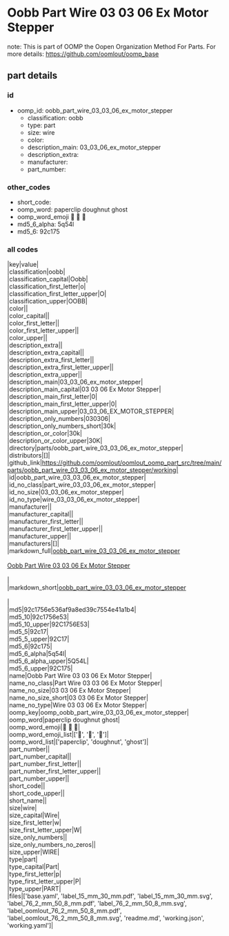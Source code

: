 # Oobb Part Wire 03 03 06 Ex Motor Stepper  

note: This is part of OOMP the Oopen Organization Method For Parts. For more details: https://github.com/oomlout/oomp_base

##  part details





### id
* oomp_id: oobb_part_wire_03_03_06_ex_motor_stepper
  * classification: oobb
  * type: part
  * size: wire
  * color: 
  * description_main: 03_03_06_ex_motor_stepper
  * description_extra: 
  * manufacturer: 
  * part_number: 

### other_codes
* short_code: 
* oomp_word: paperclip doughnut ghost
* oomp_word_emoji :paperclip: :doughnut: :ghost:
* md5_6_alpha: 5q54l
* md5_6: 92c175

### all codes 
|key|value|  
|classification|oobb|  
|classification_capital|Oobb|  
|classification_first_letter|o|  
|classification_first_letter_upper|O|  
|classification_upper|OOBB|  
|color||  
|color_capital||  
|color_first_letter||  
|color_first_letter_upper||  
|color_upper||  
|description_extra||  
|description_extra_capital||  
|description_extra_first_letter||  
|description_extra_first_letter_upper||  
|description_extra_upper||  
|description_main|03_03_06_ex_motor_stepper|  
|description_main_capital|03 03 06 Ex Motor Stepper|  
|description_main_first_letter|0|  
|description_main_first_letter_upper|0|  
|description_main_upper|03_03_06_EX_MOTOR_STEPPER|  
|description_only_numbers|030306|  
|description_only_numbers_short|30k|  
|description_or_color|30k|  
|description_or_color_upper|30K|  
|directory|parts/oobb_part_wire_03_03_06_ex_motor_stepper|  
|distributors|[]|  
|github_link|https://github.com/oomlout/oomlout_oomp_part_src/tree/main/parts/oobb_part_wire_03_03_06_ex_motor_stepper/working|  
|id|oobb_part_wire_03_03_06_ex_motor_stepper|  
|id_no_class|part_wire_03_03_06_ex_motor_stepper|  
|id_no_size|03_03_06_ex_motor_stepper|  
|id_no_type|wire_03_03_06_ex_motor_stepper|  
|manufacturer||  
|manufacturer_capital||  
|manufacturer_first_letter||  
|manufacturer_first_letter_upper||  
|manufacturer_upper||  
|manufacturers|[]|  
|markdown_full|[oobb_part_wire_03_03_06_ex_motor_stepper](https://github.com/oomlout/oomlout_oomp_part_src/tree/main/parts/oobb_part_wire_03_03_06_ex_motor_stepper/working)<br>[](https://github.com/oomlout/oomlout_oomp_part_src/tree/main/parts/oobb_part_wire_03_03_06_ex_motor_stepper/working)<br>[Oobb Part Wire 03 03 06 Ex Motor Stepper](https://github.com/oomlout/oomlout_oomp_part_src/tree/main/parts/oobb_part_wire_03_03_06_ex_motor_stepper/working)<br><br>|  
|markdown_short|[oobb_part_wire_03_03_06_ex_motor_stepper](https://github.com/oomlout/oomlout_oomp_part_src/tree/main/parts/oobb_part_wire_03_03_06_ex_motor_stepper/working)<br><br>|  
|md5|92c1756e536af9a8ed39c7554e41a1b4|  
|md5_10|92c1756e53|  
|md5_10_upper|92C1756E53|  
|md5_5|92c17|  
|md5_5_upper|92C17|  
|md5_6|92c175|  
|md5_6_alpha|5q54l|  
|md5_6_alpha_upper|5Q54L|  
|md5_6_upper|92C175|  
|name|Oobb Part Wire 03 03 06 Ex Motor Stepper|  
|name_no_class|Part Wire 03 03 06 Ex Motor Stepper|  
|name_no_size|03 03 06 Ex Motor Stepper|  
|name_no_size_short|03 03 06 Ex Motor Stepper|  
|name_no_type|Wire 03 03 06 Ex Motor Stepper|  
|oomp_key|oomp_oobb_part_wire_03_03_06_ex_motor_stepper|  
|oomp_word|paperclip doughnut ghost|  
|oomp_word_emoji|:paperclip: :doughnut: :ghost:|  
|oomp_word_emoji_list|[':paperclip:', ':doughnut:', ':ghost:']|  
|oomp_word_list|['paperclip', 'doughnut', 'ghost']|  
|part_number||  
|part_number_capital||  
|part_number_first_letter||  
|part_number_first_letter_upper||  
|part_number_upper||  
|short_code||  
|short_code_upper||  
|short_name||  
|size|wire|  
|size_capital|Wire|  
|size_first_letter|w|  
|size_first_letter_upper|W|  
|size_only_numbers||  
|size_only_numbers_no_zeros||  
|size_upper|WIRE|  
|type|part|  
|type_capital|Part|  
|type_first_letter|p|  
|type_first_letter_upper|P|  
|type_upper|PART|  
|files|['base.yaml', 'label_15_mm_30_mm.pdf', 'label_15_mm_30_mm.svg', 'label_76_2_mm_50_8_mm.pdf', 'label_76_2_mm_50_8_mm.svg', 'label_oomlout_76_2_mm_50_8_mm.pdf', 'label_oomlout_76_2_mm_50_8_mm.svg', 'readme.md', 'working.json', 'working.yaml']|  
